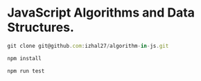 # JavaScript Algorithms and Data Structures.

```js
git clone git@github.com:izhal27/algorithm-in-js.git
```

```js
npm install
```

```js
npm run test
```
